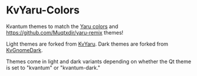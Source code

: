 # KvYaru-Colors
Kvantum themes to match the [Yaru colors](https://github.com/Jannomag/Yaru-Colors) and https://github.com/Muqtxdir/yaru-remix themes!

Light themes are forked from [KvYaru](https://github.com/tsujan/Kvantum/tree/master/Kvantum/themes/kvthemes/KvYaru). Dark themes are forked from [KvGnomeDark](https://github.com/tsujan/Kvantum/tree/master/Kvantum/themes/kvthemes/KvGnomeDark).

Themes come in light and dark variants depending on whether the Qt theme is set to "kvantum" or "kvantum-dark."
